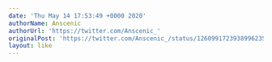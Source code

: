 ```yaml
---
date: 'Thu May 14 17:53:49 +0000 2020'
authorName: Anscenic
authorUrl: 'https://twitter.com/Anscenic_'
originalPost: 'https://twitter.com/Anscenic_/status/1260991723938996235'
layout: like
---
```


